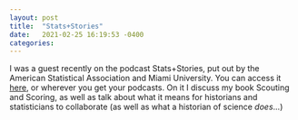 ```yaml
---
layout: post
title:  "Stats+Stories"
date:   2021-02-25 16:19:53 -0400
categories: 
---
```


I was a guest recently on the podcast Stats+Stories, put out by the American Statistical Association and Miami University. You can access it [here](https://statsandstories.net/sports1/the-numbers-behind-americas-pastime), or wherever you get your podcasts. On it I discuss my book Scouting and Scoring, as well as talk about what it means for historians and statisticians to collaborate (as well as what a historian of science *does*...)

